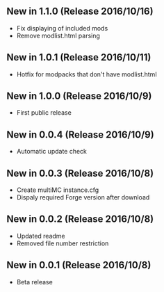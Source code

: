 ## New in 1.1.0 (Release 2016/10/16)
* Fix displaying of included mods
* Remove modlist.html parsing

## New in 1.0.1 (Release 2016/10/11)
* Hotfix for modpacks that don't have modlist.html

## New in 1.0.0 (Release 2016/10/9)
* First public release

## New in 0.0.4 (Release 2016/10/9)
* Automatic update check

## New in 0.0.3 (Release 2016/10/8)
* Create multiMC instance.cfg
* Dispaly required Forge version after download

## New in 0.0.2 (Release 2016/10/8)
* Updated readme
* Removed file number restriction

## New in 0.0.1 (Release 2016/10/8)
* Beta release